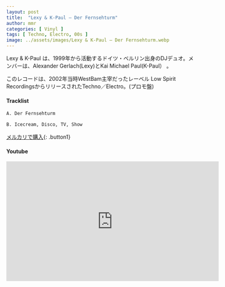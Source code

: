 ```yaml
---
layout: post
title:  "Lexy & K-Paul – Der Fernsehturm"
author: mmr
categories: [ Vinyl ]
tags: [ Techno, Electro, 00s ]
image: ../assets/images/Lexy & K-Paul – Der Fernsehturm.webp
---
```


Lexy & K-Paul は、1999年から活動するドイツ・ベルリン出身のDJデュオ。メンバーは、Alexander Gerlach(Lexy)とKai Michael Paul(K-Paul） 。

このレコードは、2002年当時WestBam主宰だったレーベル Low Spirit RecordingsからリリースされたTechno／Electro。(プロモ盤)


#### Tracklist
```md
A. Der Fernsehturm

B. Icecream, Disco, TV, Show
```

[メルカリで購入](https://jp.mercari.com/item/m24636629936?afid=6142608987){: .button1}

#### Youtube
<iframe width="560" height="315" src="https://www.youtube.com/embed/m0EoJpAWBvc?si=G4iC8EOo0blAwkaZ" title="YouTube video player" frameborder="0" allow="accelerometer; autoplay; clipboard-write; encrypted-media; gyroscope; picture-in-picture; web-share" referrerpolicy="strict-origin-when-cross-origin" allowfullscreen></iframe>